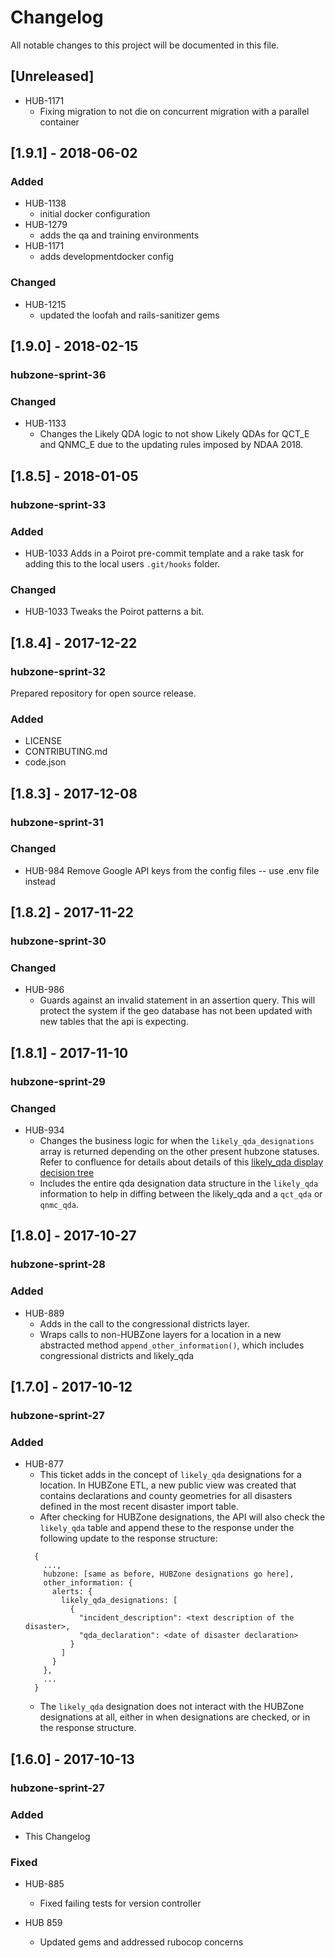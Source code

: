 # Changelog
All notable changes to this project will be documented in this file.

## [Unreleased]
  - HUB-1171
    - Fixing migration to not die on concurrent migration with a parallel container

## [1.9.1] - 2018-06-02
### Added
  - HUB-1138
    - initial docker configuration
  - HUB-1279
    - adds the qa and training environments
  - HUB-1171
    - adds developmentdocker config

### Changed
  - HUB-1215
    - updated the loofah and rails-sanitizer gems

## [1.9.0] - 2018-02-15
### hubzone-sprint-36
### Changed
  - HUB-1133
    - Changes the Likely QDA logic to not show Likely QDAs for QCT_E and QNMC_E due to the updating rules imposed by NDAA 2018.

## [1.8.5] - 2018-01-05
### hubzone-sprint-33
### Added
  - HUB-1033 Adds in a Poirot pre-commit template and a rake task for adding this to the local users `.git/hooks` folder.
### Changed
  - HUB-1033 Tweaks the Poirot patterns a bit.

## [1.8.4] - 2017-12-22
### hubzone-sprint-32

Prepared repository for open source release.

### Added
  - LICENSE
  - CONTRIBUTING.md
  - code.json

## [1.8.3] - 2017-12-08
### hubzone-sprint-31
### Changed
  - HUB-984 Remove Google API keys from the config files -- use .env file instead

## [1.8.2] - 2017-11-22
### hubzone-sprint-30
### Changed
  - HUB-986
    - Guards against an invalid statement in an assertion query.  This will protect the system if the geo database has not been updated with new tables that the api is expecting.

## [1.8.1] - 2017-11-10
### hubzone-sprint-29
### Changed
  - HUB-934
    - Changes the business logic for when the `likely_qda_designations` array is returned depending on the other present hubzone statuses.  Refer to confluence for details about details of this [likely_qda display decision tree](https://sbaone.atlassian.net/wiki/spaces/FEAR/pages/93880465/Likely+QDA+Display+Decision+Tree)
    - Includes the entire qda designation data structure in the `likely_qda` information to help in diffing between the likely_qda and a `qct_qda` or `qnmc_qda`.

## [1.8.0] - 2017-10-27
### hubzone-sprint-28
### Added
  - HUB-889
    - Adds in the call to the congressional districts layer.
    - Wraps calls to non-HUBZone layers for a location in a new abstracted method `append_other_information()`, which includes congressional districts and likely_qda

## [1.7.0] - 2017-10-12
### hubzone-sprint-27
### Added
  - HUB-877
    - This ticket adds in the concept of `likely_qda` designations for a location. In HUBZone ETL, a new public view was created that contains declarations and county geometries for all disasters defined in the most recent disaster import table.
    - After checking for HUBZone designations, the API will also check the `likely_qda` table and append these to the response under the following update to the response structure:
    ```
      {
        ...,
        hubzone: [same as before, HUBZone designations go here],
        other_information: {
          alerts: {
            likely_qda_designations: [
              {
                "incident_description": <text description of the disaster>,
                "qda_declaration": <date of disaster declaration>
              }
            ]
          }
        },
        ...
      }
    ```
    - The `likely_qda` designation does not interact with the HUBZone designations at all, either in when designations are checked, or in the response structure.

## [1.6.0] - 2017-10-13
### hubzone-sprint-27
### Added
  - This Changelog
### Fixed

  - HUB-885
    - Fixed failing tests for version controller

  - HUB 859
    - Updated gems and addressed rubocop concerns

